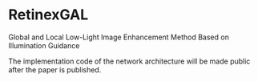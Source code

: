 # RetinexGAL
Global and Local Low-Light Image Enhancement Method Based on Illumination Guidance


The implementation code of the network architecture will be made public after the paper is published.
